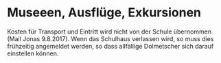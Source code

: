 # Museeen, Ausflüge, Exkursionen
Kosten für Transport und Eintritt wird nicht von der Schule übernommen (Mail Jonas 9.8.2017). 
Wenn das Schulhaus verlassen wird, so muss dies frühzeitig angemeldet werden, so dass allfällige Dolmetscher sich darauf einstellen können.
